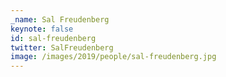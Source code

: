 ```yaml
---
_name: Sal Freudenberg
keynote: false
id: sal-freudenberg
twitter: SalFreudenberg
image: /images/2019/people/sal-freudenberg.jpg
---
```


<!-- Amber Race is a Senior SDET at Big Fish Games. After majoring in Asian Studies, teaching in Japan, and traveling the world, she stumbled into software testing and has been loving it ever since. Amber has over 15 years of testing experience at Big Fish and Microsoft, doing everything from manual application testing to tools development to writing automation frameworks for web services. She has worked on a wide variety of products and written automation in C#, C++, Python, and Java. Amber currently specializes in test automation and performance testing for high volume back-end services supporting iOS and Android games. -->